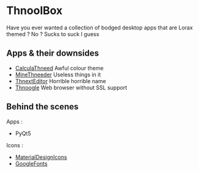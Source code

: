 # ThnoolBox

Have you ever wanted a collection of bodged desktop apps that are Lorax themed ? No ? Sucks to suck I guess

## Apps & their downsides

- [CalculaThneed](src/CalculaThneed/calculator.py) Awful colour theme
- [MineThneeder](src/MineSweeper/minesweeper.py) Useless things in it
- [ThnextEditor](src/ThnextEditor/wordprocessor.py) Horrible horrible name
- [Thnoogle](src/Thnoogle/thnoogle.py) Web browser without SSL support

## Behind the scenes

Apps :

- PyQt5

Icons :

- [MaterialDesignIcons](https://materialdesignicons.com)
- [GoogleFonts](https://fonts.google.com)
